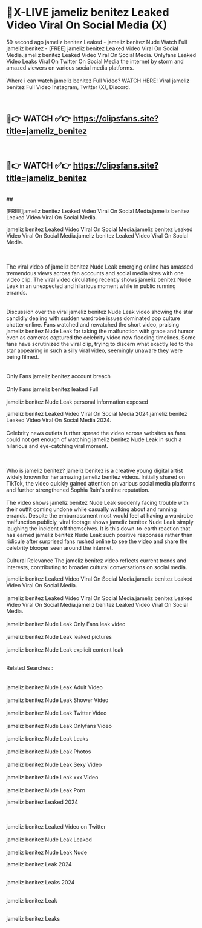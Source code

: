 # 🔴X-LIVE jameliz benitez Leaked Video Viral On Social Media (X)<br>


59 second ago jameliz benitez Leaked  - jameliz benitez Nude  Watch Full jameliz benitez - [FREE] jameliz benitez Leaked Video Viral On Social Media.jameliz benitez Leaked Video Viral On Social Media.   Onlyfans Leaked Video Leaks Viral On Twitter On Social Media the internet by storm and amazed viewers on various social media platforms. <br><br>
Where i can watch jameliz benitez Full Video? WATCH HERE! Viral jameliz benitez Full Video Instagram, Twitter (X), Discord. <br>


 <br>

##  🔴👉 WATCH ✅👉  <a href="https://clipsfans.site?title=jameliz_benitez&ref=git">https://clipsfans.site?title=jameliz_benitez</a> <br>
  <br>

##  🔴👉 WATCH ✅👉  <a href="https://clipsfans.site?title=jameliz_benitez&ref=git">https://clipsfans.site?title=jameliz_benitez</a> <br>
  <br>
  ##



[FREE]jameliz benitez Leaked Video Viral On Social Media.jameliz benitez Leaked Video Viral On Social Media. <br>

jameliz benitez Leaked Video Viral On Social Media.jameliz benitez Leaked Video Viral On Social Media.jameliz benitez Leaked Video Viral On Social Media. <br>


  <br>

  <br>
The viral video of jameliz benitez Nude Leak emerging online has amassed tremendous views across fan accounts and social media sites with one video clip. The viral video circulating recently shows jameliz benitez Nude Leak in an unexpected and hilarious moment while in public running errands.<br>
<br>


<br>
Discussion over the viral jameliz benitez Nude Leak video showing the star candidly dealing with sudden wardrobe issues dominated pop culture chatter online. Fans watched and rewatched the short video, praising jameliz benitez Nude Leak for taking the malfunction with grace and humor even as cameras captured the celebrity video now flooding timelines. Some fans have scrutinized the viral clip, trying to discern what exactly led to the star appearing in such a silly viral video, seemingly unaware they were being filmed.<br>
<br>
<br> 
Only Fans jameliz benitez account breach<br>
<br>
Only Fans jameliz benitez leaked Full <br>
<br>
jameliz benitez Nude Leak personal information exposed<br>

jameliz benitez Leaked Video Viral On Social Media 2024.jameliz benitez Leaked Video Viral On Social Media 2024. <br>
<br>
Celebrity news outlets further spread the video across websites as fans could not get enough of watching jameliz benitez Nude Leak in such a hilarious and eye-catching viral moment.<br>
<br>

<br>
Who is jameliz benitez? jameliz benitez is a creative young digital artist widely known for her amazing jameliz benitez videos. Initially shared on TikTok, the video quickly gained attention on various social media platforms and further strengthened Sophia Rain's online reputation.<br>
<br>
The video shows jameliz benitez Nude Leak suddenly facing trouble with their outfit coming undone while casually walking about and running errands. Despite the embarrassment most would feel at having a wardrobe malfunction publicly, viral footage shows jameliz benitez Nude Leak simply laughing the incident off themselves. It is this down-to-earth reaction that has earned jameliz benitez Nude Leak such positive responses rather than ridicule after surprised fans rushed online to see the video and share the celebrity blooper seen around the internet.<br>
<br>
Cultural Relevance The jameliz benitez video reflects current trends and interests, contributing to broader cultural conversations on social media.<br>

jameliz benitez Leaked Video Viral On Social Media.jameliz benitez Leaked Video Viral On Social Media.<br>
<br>
jameliz benitez Leaked Video Viral On Social Media.jameliz benitez Leaked Video Viral On Social Media.jameliz benitez Leaked Video Viral On Social Media.<br>
<br>
jameliz benitez Nude Leak Only Fans leak video<br>
<br>
jameliz benitez Nude Leak leaked pictures<br>
<br>
jameliz benitez Nude Leak explicit content leak<br>


<br>
Related Searches :<br>
<br>

<br>
jameliz benitez Nude Leak Adult Video<br>
<br>
jameliz benitez Nude Leak Shower Video<br>
<br>
jameliz benitez Nude Leak Twitter Video<br>
<br>
jameliz benitez Nude Leak Onlyfans Video<br>
<br>
jameliz benitez Nude Leak Leaks<br>
<br>
jameliz benitez Nude Leak Photos<br>

<br>
jameliz benitez Nude Leak Sexy Video<br>
<br>
jameliz benitez Nude Leak xxx Video<br>
<br>
jameliz benitez Nude Leak Porn<br>

jameliz benitez  Leaked 2024 <br> <br>
<br>

jameliz benitez Leaked Video on Twitter <br>
<br>
jameliz benitez Nude Leak Leaked<br>
<br>
jameliz benitez Nude Leak Nude<br>


jameliz benitez  Leak 2024 <br> <br>



jameliz benitez  Leaks 2024 <br> <br>



 
jameliz benitez  Leak<br> <br>



jameliz benitez  Leaks<br> <br>





</p>




 



</p>










